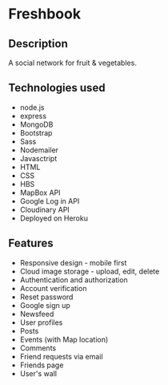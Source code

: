 # Freshbook

## Description

A social network for fruit & vegetables.


## Technologies used
- node.js
- express
- MongoDB
- Bootstrap
- Sass
- Nodemailer
- Javasctript
- HTML
- CSS
- HBS
- MapBox API
- Google Log in API
- Cloudinary API
- Deployed on Heroku

## Features
- Responsive design - mobile first
- Cloud image storage - upload, edit, delete
- Authentication and authorization
- Account verification
- Reset password
- Google sign up
- Newsfeed
- User profiles
- Posts
- Events (with Map location)
- Comments
- Friend requests via email
- Friends page
- User's wall